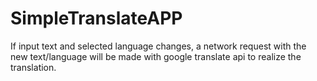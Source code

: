 # SimpleTranslateAPP
If input text and selected language changes, a network request with the new text/language will be made with google translate api to realize the translation. 
